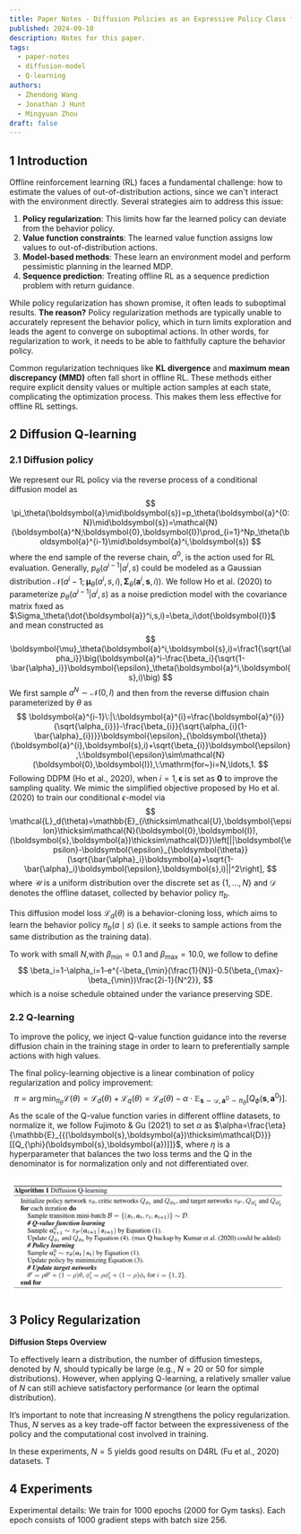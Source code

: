 ```yaml
---
title: Paper Notes - Diffusion Policies as an Expressive Policy Class for Offline Reinforcement Learning
published: 2024-09-10
description: Notes for this paper.
tags:
  - paper-notes
  - diffusion-model
  - Q-learning
authors:
  - Zhendong Wang
  - Jonathan J Hunt
  - Mingyuan Zhou
draft: false
---
```


## 1 Introduction

Offline reinforcement learning (RL) faces a fundamental challenge: how to estimate the values of out-of-distribution actions, since we can't interact with the environment directly. Several strategies aim to address this issue:

1. **Policy regularization**: This limits how far the learned policy can deviate from the behavior policy.
2. **Value function constraints**: The learned value function assigns low values to out-of-distribution actions.
3. **Model-based methods**: These learn an environment model and perform pessimistic planning in the learned MDP.
4. **Sequence prediction**: Treating offline RL as a sequence prediction problem with return guidance.

While policy regularization has shown promise, it often leads to suboptimal results. **The reason?** Policy regularization methods are typically unable to accurately represent the behavior policy, which in turn limits exploration and leads the agent to converge on suboptimal actions. In other words, for regularization to work, it needs to be able to faithfully capture the behavior policy.

Common regularization techniques like **KL divergence** and **maximum mean discrepancy (MMD)** often fall short in offline RL. These methods either require explicit density values or multiple action samples at each state, complicating the optimization process. This makes them less effective for offline RL settings.

## 2 Diffusion Q-learning

### 2.1 Diffusion policy

We represent our RL policy via the reverse process of a conditional diffusion model as
$$
\pi_\theta(\boldsymbol{a}\mid\boldsymbol{s})=p_\theta(\boldsymbol{a}^{0:N}\mid\boldsymbol{s})=\mathcal{N}(\boldsymbol{a}^N;\boldsymbol{0},\boldsymbol{I})\prod_{i=1}^Np_\theta(\boldsymbol{a}^{i-1}\mid\boldsymbol{a}^i,\boldsymbol{s})
$$
where the end sample of the reverse chain, $a^0$, is the action used for RL evaluation. Generally, $p_\theta(a^{i-1}|a^i,s)$ could be modeled as a Gaussian distribution $\mathcal{N}(a^i-1;\boldsymbol{\mu}_\theta(a^i,s,i),\boldsymbol{\Sigma}_\theta(\boldsymbol{a}^i,\boldsymbol{s},i)).$ We follow Ho et al. (2020) to parameterize $p_\theta(a^{i-1}|a^i,s)$ as a noise prediction model with the covariance matrix fıxed as $\Sigma_\theta(\dot{\boldsymbol{a}}^i,s,i)=\beta_i\dot{\boldsymbol{I}}$ and mean constructed as
$$
\boldsymbol{\mu}_\theta(\boldsymbol{a}^i,\boldsymbol{s},i)=\frac1{\sqrt{\alpha_i}}\big(\boldsymbol{a}^i-\frac{\beta_i}{\sqrt{1-\bar{\alpha}_i}}\boldsymbol{\epsilon}_\theta(\boldsymbol{a}^i,\boldsymbol{s},i)\big)
$$
We first sample $a^N\sim\mathcal{N}(0,I)$ and then from the reverse diffusion chain parameterized by $\theta$ as
$$
\boldsymbol{a}^{i-1}\:|\:\boldsymbol{a}^{i}=\frac{\boldsymbol{a}^{i}}{\sqrt{\alpha_{i}}}-\frac{\beta_{i}}{\sqrt{\alpha_{i}(1-\bar{\alpha}_{i})}}\boldsymbol{\epsilon}_{\boldsymbol{\theta}}(\boldsymbol{a}^{i},\boldsymbol{s},i)+\sqrt{\beta_{i}}\boldsymbol{\epsilon},\:\boldsymbol{\epsilon}\sim\mathcal{N}(\boldsymbol{0},\boldsymbol{I}),\:\mathrm{for~}i=N,\ldots,1.
$$
Following DDPM (Ho et al., 2020), when $i=1,\boldsymbol{\epsilon}$ is set as $\mathbf{0}$ to improve the sampling quality.
We mimic the simplified objective proposed by Ho et al. (2020) to train our conditional $\epsilon$-model via
$$
\mathcal{L}_d(\theta)=\mathbb{E}_{i\thicksim\mathcal{U},\boldsymbol{\epsilon}\thicksim\mathcal{N}(\boldsymbol{0},\boldsymbol{I}),(\boldsymbol{s},\boldsymbol{a})\thicksim\mathcal{D}}\left[||\boldsymbol{\epsilon}-\boldsymbol{\epsilon}_{\boldsymbol{\theta}}(\sqrt{\bar{\alpha}_i}\boldsymbol{a}+\sqrt{1-\bar{\alpha}_i}\boldsymbol{\epsilon},\boldsymbol{s},i)||^2\right],
$$
where $\mathcal{U}$ is a uniform distribution over the discrete set as $\{1,\ldots,N\}$ and $\mathcal{D}$ denotes the offline dataset, collected by behavior policy $\pi_b.$ 

This diffusion model loss $\mathcal{L}_d(\theta)$ is a behavior-cloning loss, which aims to learn the behavior policy $\pi_{b}(a\mid s)$ (i.e. it seeks to sample actions from the same distribution as the training data). 


To work with small $N$,with $\beta_\mathrm{min}=0.1$ and $\beta_\mathrm{max}=10.0$, we follow to define
$$
\beta_i=1-\alpha_i=1-e^{-\beta_{\min}(\frac{1}{N})-0.5(\beta_{\max}-\beta_{\min})\frac{2i-1}{N^2}},
$$
which is a noise schedule obtained under the variance preserving SDE.

### 2.2 Q-learning

To improve the policy, we inject Q-value function guidance into the reverse diffusion chain in the training stage in order to learn to preferentially sample actions with high values.

The final policy-learning objective is a linear combination of policy regularization and policy improvement:
$$
\pi=\arg\min_{\pi_\theta}\mathcal{L}(\theta)=\mathcal{L}_d(\theta)+\mathcal{L}_q(\theta)=\mathcal{L}_d(\theta)-\alpha\cdot\mathbb{E}_{\boldsymbol{s}\sim\mathcal{D},\boldsymbol{a}^0\sim\pi_\theta}\left[Q_\phi(\boldsymbol{s},\boldsymbol{a}^0)\right].
$$
As the scale of the Q-value function varies in different offline datasets, to normalize it, we follow  Fujimoto & Gu (2021) to set $α$ as $\alpha=\frac{\eta}{\mathbb{E}_{{(\boldsymbol{s},\boldsymbol{a})\thicksim\mathcal{D}}}[[Q_{\phi}(\boldsymbol{s},\boldsymbol{a})]]}$, where $η$ is a hyperparameter that balances  the two loss terms and the Q in the denominator is for normalization only and not differentiated over.

![Diffusion-QL](./images/Diffusion-QL.png)

## 3 Policy Regularization

**Diffusion Steps Overview**

To effectively learn a distribution, the number of diffusion timesteps, denoted by $N$, should typically be large (e.g., $N = 20$ or $50$ for simple distributions). However, when applying Q-learning, a relatively smaller value of $N$ can still achieve satisfactory performance (or learn the optimal distribution).

It’s important to note that increasing $N$ strengthens the policy regularization. Thus, $N$ serves as a key trade-off factor between the expressiveness of the policy and the computational cost involved in training.

In these experiments, $N = 5$ yields good results on D4RL (Fu et al., 2020) datasets. T

## 4 Experiments

Experimental details: We train for 1000 epochs (2000 for Gym tasks). Each epoch consists of 1000 gradient steps with batch size 256.